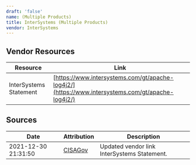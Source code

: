 ```yaml
---
draft: 'false'
name: (Multiple Products)
title: InterSystems (Multiple Products)
vendor: InterSystems
---
```


## Vendor Resources
| Resource | Link |
| --- | --- |
| InterSystems Statement | [https://www.intersystems.com/gt/apache-log4j2/](https://www.intersystems.com/gt/apache-log4j2/) |



## Sources
| Date | Attribution | Description |
| --- | --- | --- |
| 2021-12-30 21:31:50 | [CISAGov](https://raw.githubusercontent.com/cisagov/log4j-affected-db/develop/README.md) | Updated vendor link InterSystems Statement.  |
